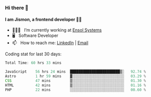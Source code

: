 ### Hi there 👋

#### I am Jismon, a frontend developer 👦🏻

- 🧑🏻‍💻   &nbsp; I’m currently working at <a href='https://www.ensolsystems.com/' target="_blank">Ensol Systems</a>
- 🖥   &nbsp; Software Developer
- 📫   &nbsp; How to reach me: <a href='https://www.linkedin.com/in/jismonthomas/'>LinkedIn</a> | <a href='mailto:hellojismonthomas@gmail.com'>Email</a>

Coding stat for last 30 days:
<!--START_SECTION:waka-->

```javascript
Total Time: 60 hrs 33 mins

JavaScript    56 hrs 24 mins  ███████████████████████▒░   92.74 %
Astro         1 hr 59 mins    ▓░░░░░░░░░░░░░░░░░░░░░░░░   03.29 %
CSS           47 mins         ▒░░░░░░░░░░░░░░░░░░░░░░░░   01.30 %
HTML          42 mins         ▒░░░░░░░░░░░░░░░░░░░░░░░░   01.16 %
PHP           22 mins         ░░░░░░░░░░░░░░░░░░░░░░░░░   00.60 %
```

<!--END_SECTION:waka-->

<!--
**jismonthomas/jismonthomas** is a ✨ _special_ ✨ repository because its `README.md` (this file) appears on your GitHub profile.

Here are some ideas to get you started:

- 🔭 I’m currently working on ...
- 🌱 I’m currently learning ...
- 👯 I’m looking to collaborate on ...
- 🤔 I’m looking for help with ...
- 💬 Ask me about ...
- 📫 How to reach me: ...
- 😄 Pronouns: ...
- ⚡ Fun fact: ...
-->
